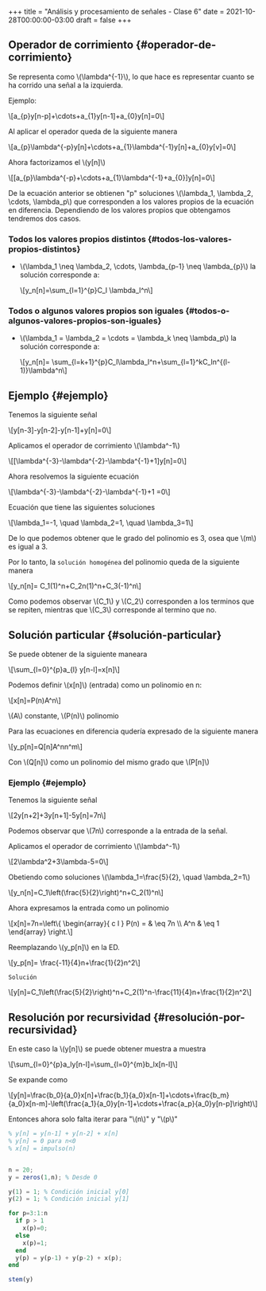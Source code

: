 +++
title = "Análisis y procesamiento de señales - Clase 6"
date = 2021-10-28T00:00:00-03:00
draft = false
+++

## Operador de corrimiento {#operador-de-corrimiento}

Se representa como \\(\lambda^{-1}\\), lo que hace es representar cuanto se ha corrido una señal a la izquierda.

Ejemplo:

\\[a\_{p}y[n-p]+\cdots+a\_{1}y[n-1]+a\_{0}y[n]=0\\]

Al aplicar el operador queda de la siguiente manera

\\[a\_{p}\lambda^{-p}y[n]+\cdots+a\_{1}\lambda^{-1}y[n]+a\_{0}y[v]=0\\]

Ahora factorizamos el \\(y[n]\\)

\\[[a\_{p}\lambda^{-p}+\cdots+a\_{1}\lambda^{-1}+a\_{0}]y[n]=0\\]

De la ecuación anterior se obtienen "p" soluciones \\(\lambda\_1, \lambda\_2, \cdots, \lambda\_p\\)  que corresponden a los valores propios de la ecuación en diferencia. Dependiendo de los valores propios que obtengamos tendremos dos casos.


### Todos los valores propios distintos {#todos-los-valores-propios-distintos}

-   \\(\lambda\_1 \neq \lambda\_2, \cdots, \lambda\_{p-1} \neq \lambda\_{p}\\) la solución corresponde a:

    \\[y\_n[n]=\sum\_{l=1}^{p}C\_l \lambda\_l^n\\]


### Todos o algunos valores propios son iguales {#todos-o-algunos-valores-propios-son-iguales}

-   \\(\lambda\_1 = \lambda\_2 = \cdots = \lambda\_k \neq \lambda\_p\\) la solución corresponde a:

    \\[y\_n[n]= \sum\_{l=k+1}^{p}C\_l\lambda\_l^n+\sum\_{l=1}^kC\_ln^{(l-1)}\lambda^n\\]


## Ejemplo {#ejemplo}

Tenemos la siguiente señal

\\[y[n-3]-y[n-2]-y[n-1]+y[n]=0\\]

Aplicamos el operador de corrimiento \\(\lambda^-1\\)

\\[[\lambda^{-3}-\lambda^{-2}-\lambda^{-1}+1]y[n]=0\\]

Ahora resolvemos la siguiente ecuación

\\[\lambda^{-3}-\lambda^{-2}-\lambda^{-1}+1 =0\\]

Ecuación que tiene las siguientes soluciones

\\[\lambda\_1=-1, \quad \lambda\_2=1, \quad \lambda\_3=1\\]

De lo que podemos obtener que le grado del polinomio es 3, osea que \\(m\\) es igual a 3.

Por lo tanto, la `solución homogénea` del polinomio queda de la siguiente manera

\\[y\_n[n]= C\_1(1)^n+C\_2n(1)^n+C\_3(-1)^n\\]

Como podemos observar \\(C\_1\\) y \\(C\_2\\) corresponden a los terminos que se repiten, mientras que \\(C\_3\\) corresponde al termino que no.


## Solución particular {#solución-particular}

Se puede obtener de la siguiente maneara

\\[\sum\_{l=0}^{p}a\_{l} y[n-l]=x[n]\\]

Podemos definir \\(x[n]\\) (entrada) como un polinomio en n:

\\[x[n]=P(n)A^n\\]

\\(A\\) constante, \\(P(n)\\) polinomio

Para las ecuaciones en diferencia qudería expresado de la siguiente manera

\\[y\_p[n]=Q[n]A^nn^m\\]

Con \\(Q[n]\\) como un polinomio del mismo grado que \\(P[n]\\)


### Ejemplo {#ejemplo}

Tenemos la siguiente señal

\\[2y[n+2]+3y[n+1]-5y[n]=7n\\]

Podemos observar que \\(7n\\) corresponde a la entrada de la señal.

Aplicamos el operador de corrimiento \\(\lambda^-1\\)

\\[2\lambda^2+3\lambda-5=0\\]

Obetiendo como soluciones \\(\lambda\_1=\frac{5}{2}, \quad \lambda\_2=1\\)

\\[y\_n[n]=C\_1\left(\frac{5}{2}\right)^n+C\_2(1)^n\\]

Ahora expresamos la entrada como un polinomio

\\[x[n]=7n=\left\\{   \begin{array}{ c l }
    P(n) = &  \eq 7n \\\\
    A^n & \eq 1
  \end{array}
\right.\\]

Reemplazando \\(y\_p[n]\\) en la ED.

\\[y\_p[n]= \frac{-11}{4}n+\frac{1}{2}n^2\\]

`Solución`

\\[y[n]=C\_1\left(\frac{5}{2}\right)^n+C\_2(1)^n-\frac{11}{4}n+\frac{1}{2}n^2\\]


## Resolución por recursividad {#resolución-por-recursividad}

En este caso la \\(y[n]\\) se puede obtener muestra a muestra

\\[\sum\_{l=0}^{p}a\_ly[n-l]=\sum\_{l=0}^{m}b\_lx[n-l]\\]

Se expande como

\\[y[n]=\frac{b\_0}{a\_0}x[n]+\frac{b\_1}{a\_0}x[n-1]+\cdots+\frac{b\_m}{a\_0}x[n-m]-\left(\frac{a\_1}{a\_0}y[n-1]+\cdots+\frac{a\_p}{a\_0}y[n-p]\right)\\]

Entonces ahora solo falta iterar para "\\(n\\)" y "\\(p\\)"

```octave
% y[n] = y[n-1] + y[n-2] + x[n]
% y[n] = 0 para n<0
% x[n] = impulso(n)


n = 20;
y = zeros(1,n); % Desde 0

y(1) = 1; % Condición inicial y[0]
y(2) = 1; % Condición inicial y[1]

for p=3:1:n
  if p > 1
    x(p)=0;
  else
    x(p)=1;
  end
  y(p) = y(p-1) + y(p-2) + x(p);
end

stem(y)
```